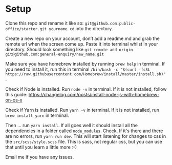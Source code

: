 # Setup

Clone this repo and rename it like so: `git@github.com:public-office/starter.git yourname`. `cd` into the directory.

Create a new repo on your account, don’t add a readme.md and grab the remote url when the screen come up. Paste it into terminal whilst in your directory. Should look something like `git remote add origin git@github.com:general-enquiry/new_name.git`

Make sure you have homebrew installed by running `brew help` in terminal. If you need to install it, run this in terminal `/bin/bash -c "$(curl -fsSL https://raw.githubusercontent.com/Homebrew/install/master/install.sh)"`.

Check if Node is installed. Run `node -v` in terminal. If it is not installed, follow this guide: https://changelog.com/posts/install-node-js-with-homebrew-on-os-x

Check if Yarn is installed. Run `yarn -v` in terminal. If it is not installed, run `brew install yarn` in terminal.

Then ... run `yarn install`. If all goes well it should install all the dependencies in a folder called `node_modules`. Check. If it's there and there are no errors, run `yarn run dev`. This will start listening for changes to css in the `src/scss/style.scss` file. This is sass, not regular css, but you can use that until you learn a little more :-)

Email me if you have any issues.
